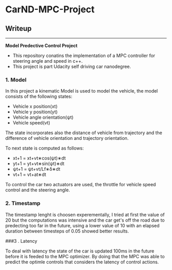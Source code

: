 # **CarND-MPC-Project** 

## Writeup
---

**Model Predective Control Project**
* This repository conatins the implementation of a MPC controller for steering angle and speed in c++.
* This project is part Udacity self driving car nanodegree.

### 1. Model

In this project a kinematic Model is used to model the vehicle, the model consists of the following states:

* Vehicle x position(xt)
* Vehicle y position(yt)
* Vehicle angle orientation(ψ​t)
* Vehicle speed(vt)

The state incorporates also the distance of vehicle from trajectory and the difference of vehicle orientation and trajectory orientation.

To next state is computed as follows:
* x​t+1​​ = x​t​​+v​t​​∗cos(ψ​t​​)∗dt
* y​t+1​​ = y​t​​+v​t​​∗sin(ψ​t​​)∗dt
* ψ​t+1 ​​= ψ​t​​+​vt/L​f​​​​​​​​∗δ∗dt
* v​t+1 ​​= v​t​​+a​t​​∗dt

To control the car two actuators are used, the throttle for vehicle speed control and the steering angle.

### 2. Timestamp

The timestamp lenght is choosen experementally, I tried at first the value of 20 but the computations was intensive and the car get's off the road due to predecting too far in the future, using a lower value of 10 with an elapsed duration between timesteps of 0.05 showed better results.

###3 . Latency

To deal with latency the state of the car is updated 100ms in the future before it is feeded to the MPC optimizer.
By doing that the MPC was able to predict the optimle controls that considers the latency of control actions.




